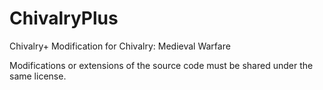ChivalryPlus
============

Chivalry+ Modification for Chivalry: Medieval Warfare

Modifications or extensions of the source code must be shared under the same license.
